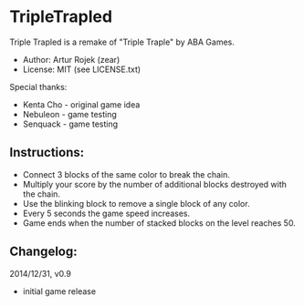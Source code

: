 TripleTrapled
=============

Triple Trapled is a remake of "Triple Traple" by ABA Games.

* Author: Artur Rojek (zear)
* License: MIT (see LICENSE.txt)

Special thanks:
* Kenta Cho - original game idea
* Nebuleon - game testing
* Senquack - game testing

Instructions:
-------------
* Connect 3 blocks of the same color to break the chain.
* Multiply your score by the number of additional blocks destroyed with the chain.
* Use the blinking block to remove a single block of any color.
* Every 5 seconds the game speed increases.
* Game ends when the number of stacked blocks on the level reaches 50.

Changelog:
----------
2014/12/31, v0.9
* initial game release
